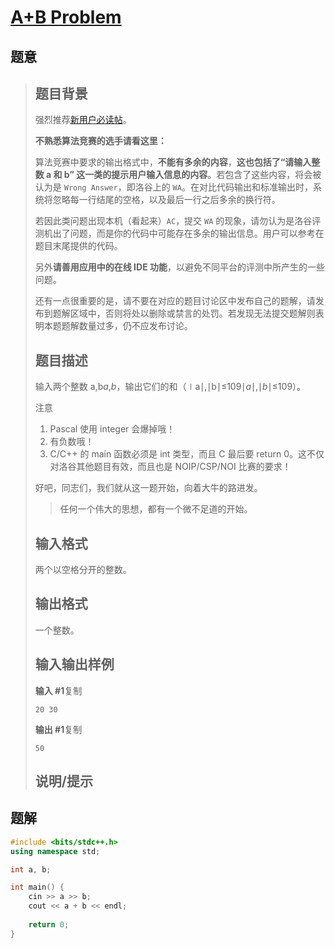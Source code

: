 #  [A+B Problem](https://www.luogu.com.cn/problem/P1001)

## 题意

>   ## 题目背景
>
>   强烈推荐[新用户必读帖](https://www.luogu.com.cn/discuss/show/241461)。
>
>   **不熟悉算法竞赛的选手请看这里：**
>
>   算法竞赛中要求的输出格式中，**不能有多余的内容**，**这也包括了“请输入整数 a 和 b” 这一类的提示用户输入信息的内容**。若包含了这些内容，将会被认为是 `Wrong Answer`，即洛谷上的 `WA`。在对比代码输出和标准输出时，系统将忽略每一行结尾的空格，以及最后一行之后多余的换行符。
>
>   若因此类问题出现本机（看起来）`AC`，提交 `WA` 的现象，请勿认为是洛谷评测机出了问题，而是你的代码中可能存在多余的输出信息。用户可以参考在题目末尾提供的代码。
>
>   另外**请善用应用中的在线 IDE 功能**，以避免不同平台的评测中所产生的一些问题。
>
>   还有一点很重要的是，请不要在对应的题目讨论区中发布自己的题解，请发布到题解区域中，否则将处以删除或禁言的处罚。若发现无法提交题解则表明本题题解数量过多，仍不应发布讨论。
>
>   ## 题目描述
>
>   输入两个整数 a,b*a*,*b*，输出它们的和（∣a∣,∣b∣≤109∣*a*∣,∣*b*∣≤109）。
>
>   注意
>
>   1.  Pascal 使用 integer 会爆掉哦！
>   2.  有负数哦！
>   3.  C/C++ 的 main 函数必须是 int 类型，而且 C 最后要 return 0。这不仅对洛谷其他题目有效，而且也是 NOIP/CSP/NOI 比赛的要求！
>
>   好吧，同志们，我们就从这一题开始，向着大牛的路进发。
>
>   >   任何一个伟大的思想，都有一个微不足道的开始。
>
>   ## 输入格式
>
>   两个以空格分开的整数。
>
>   ## 输出格式
>
>   一个整数。
>
>   ## 输入输出样例
>
>   **输入 #1**复制
>
>   ```
>   20 30
>   ```
>
>   **输出 #1**复制
>
>   ```
>   50
>   ```
>
>   ## 说明/提示



## 题解



```c++
#include <bits/stdc++.h>
using namespace std;

int a, b;

int main() {
    cin >> a >> b;
    cout << a + b << endl;
    
    return 0;
}
```



```python3

```

